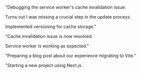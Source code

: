 "Debugging the service worker's cache invalidation issue.

Turns out I was missing a crucial step in the update process.

Implemented versioning for cache storage."

"Cache invalidation issue is now resolved.

Service worker is working as expected."

"Preparing a blog post about our experience migrating to Vite."

"Starting a new project using Next.js.
